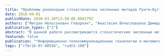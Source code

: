 ```yaml
---
title: "Проблемы реализации стохастических численных методов Рунге–Кутты"
date: 2018-04-01
publishDate: 2020-03-30T13:58:06.804179Z
authors: ["Мигран Нельсонович Геворкян", "Анастасия Вячеславовна Демидова", "Анна Владиславовна Королькова", "Дмитрий Сергеевич Кулябов", "Иван Михайлович Гостев"]
publication_types: ["1"]
abstract: "В данной работе рассматриваются стохастические численные методы типа Рунге–Кутты с слабой и сильной сходимостями для систем стохастических дифференциальных уравне- ний в форме Ито. Дается краткий обзор основных стохастических численных методов и сведений из теории стохастических дифференциальных уравнений. Далее излагается и мотивируется подход к реализации данных методов с помощью генерации исходного кода. Обсуждаются детали реализации и используемые языки программирования и библиотеки."
featured: false
publication: "*Информационно-телекоммуникационные технологии и математическое моделирование высокотехнологичных систем*"
tags: ["rfbr16-07-00556", "rudn5-100"]
---
```


